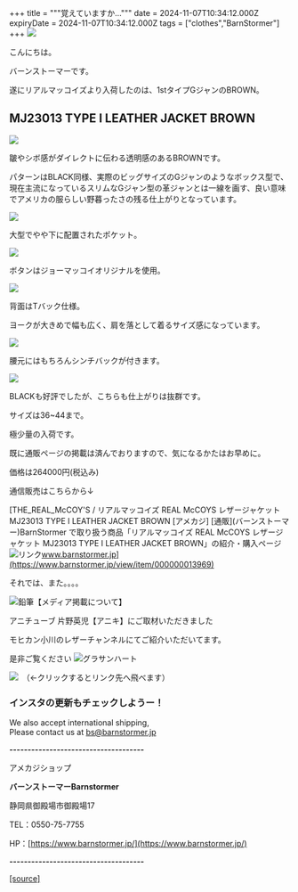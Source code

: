 +++
title = """覚えていますか…"""
date = 2024-11-07T10:34:12.000Z
expiryDate = 2024-11-07T10:34:12.000Z
tags = ["clothes","BarnStormer"]
+++
[![](https://stat.ameba.jp/user_images/20231023/16/barnstormer-go/b2/03/p/o0420015015354743273.png)](https://ameblo.jp/barnstormer-go/entry-12825670498.html)

こんにちは。

バーンストーマーです。

遂にリアルマッコイズより入荷したのは、1stタイプGジャンのBROWN。

MJ23013 TYPE I LEATHER JACKET BROWN
-----------------------------------

[![](https://stat.ameba.jp/user_images/20241107/18/barnstormer-go/dd/63/j/o0466070015507279032.jpg)](https://stat.ameba.jp/user_images/20241107/18/barnstormer-go/dd/63/j/o0466070015507279032.jpg)

皺やシボ感がダイレクトに伝わる透明感のあるBROWNです。

パターンはBLACK同様、実際のビッグサイズのGジャンのようなボックス型で、現在主流になっているスリムなGジャン型の革ジャンとは一線を画す、良い意味でアメリカの服らしい野暮ったさの残る仕上がりとなっています。

[![](https://stat.ameba.jp/user_images/20241107/18/barnstormer-go/85/6d/j/o0466070015507279033.jpg)](https://stat.ameba.jp/user_images/20241107/18/barnstormer-go/85/6d/j/o0466070015507279033.jpg)

大型でやや下に配置されたポケット。

[![](https://stat.ameba.jp/user_images/20241107/18/barnstormer-go/2a/3b/j/o0466070015507279038.jpg)](https://stat.ameba.jp/user_images/20241107/18/barnstormer-go/2a/3b/j/o0466070015507279038.jpg)

ボタンはジョーマッコイオリジナルを使用。

[![](https://stat.ameba.jp/user_images/20241107/18/barnstormer-go/c0/27/j/o0466070015507279039.jpg)](https://stat.ameba.jp/user_images/20241107/18/barnstormer-go/c0/27/j/o0466070015507279039.jpg)

背面はTバック仕様。

ヨークが大きめで幅も広く、肩を落として着るサイズ感になっています。

[![](https://stat.ameba.jp/user_images/20241107/18/barnstormer-go/34/0d/j/o0466070015507279040.jpg)](https://stat.ameba.jp/user_images/20241107/18/barnstormer-go/34/0d/j/o0466070015507279040.jpg)

腰元にはもちろんシンチバックが付きます。

[![](https://stat.ameba.jp/user_images/20241107/18/barnstormer-go/13/71/j/o0700046615507279044.jpg)](https://stat.ameba.jp/user_images/20241107/18/barnstormer-go/13/71/j/o0700046615507279044.jpg)

BLACKも好評でしたが、こちらも仕上がりは抜群です。

サイズは36~44まで。

極少量の入荷です。

既に通販ページの掲載は済んでおりますので、気になるかたはお早めに。

価格は264000円(税込み)

通信販売はこちらから↓

[THE\_REAL\_McCOY'S / リアルマッコイズ REAL McCOYS レザージャケット MJ23013 TYPE I LEATHER JACKET BROWN \[アメカジ\] \[通販\](バーンストーマー)BarnStormer で取り扱う商品「リアルマッコイズ REAL McCOYS レザージャケット MJ23013 TYPE I LEATHER JACKET BROWN」の紹介・購入ページ![リンク](https://c.stat100.ameba.jp/ameblo/symbols/v3.20.0/svg/gray/editor_link.svg)www.barnstormer.jp](https://www.barnstormer.jp/view/item/000000013969)

それでは、また。。。。

![鉛筆](https://stat100.ameba.jp/blog/ucs/img/char/char3/519.png)【メディア掲載について】

アニチューブ 片野英児【アニキ】にご取材いただきました

モヒカン小川のレザーチャンネルにてご紹介いただいてます。

是非ご覧ください ![グラサンハート](https://stat100.ameba.jp/blog/ucs/img/char/char3/148.png)

[![](https://stat.ameba.jp/user_images/20230412/16/barnstormer-go/6a/23/p/o0108010815269242493.png)](https://www.instagram.com/barnstormer_daily/)　（←クリックするとリンク先へ飛べます）

### インスタの更新もチェックしようー！

We also accept international shipping,  
Please contact us at bs@barnstormer.jp

**\-------------------------------------**

アメカジショップ

**バーンストーマーBarnstormer**

静岡県御殿場市御殿場17

TEL：0550-75-7755

HP：[https://www.barnstormer.jp/](https://www.barnstormer.jp/)

**\-------------------------------------**

[[source]](https://ameblo.jp/barnstormer-go/entry-12874167687.html)
